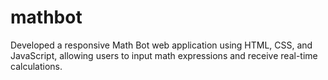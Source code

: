 # mathbot
Developed a responsive Math Bot web application using HTML, CSS, and JavaScript, allowing users to input math expressions and receive real-time calculations.
